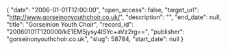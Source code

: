 {
  "date": "2006-01-01T12:00:00", 
  "open_access": false, 
  "target_url": "http://www.gorseinonyouthchoir.co.uk/", 
  "description": "", 
  "end_date": null, 
  "title": "Gorseinion Youth Choir", 
  "record_id": "20060101T120000/kE1EM5jysy4lSYc+aVz2rg==", 
  "publisher": "gorseinonyouthchoir.co.uk", 
  "slug": 58784, 
  "start_date": null
}

